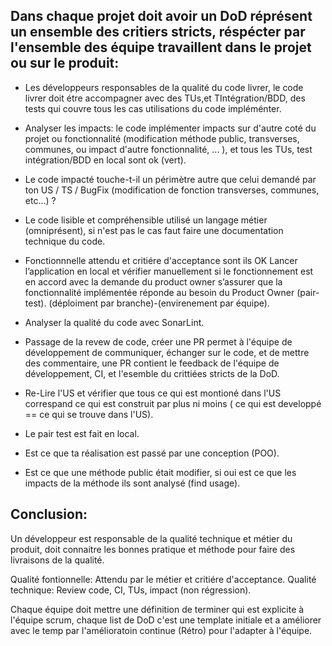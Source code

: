 ## Dans chaque projet doit avoir un DoD réprésent un ensemble des critiers stricts, réspécter par l'ensemble des équipe travaillent dans le projet ou sur le produit:

- Les développeurs responsables de la qualité du code livrer, le code livrer doit étre accompagner avec des TUs,et TIntégration/BDD, des tests qui couvre tous les cas utilisations du code impléménter.
- Analyser les impacts: le code implémenter impacts sur d'autre coté du projet ou fonctionnalité (modification méthode public, transverses, communes, ou impact d'autre fonctionnalité, ... ), et tous les TUs, test intégration/BDD en local sont ok (vert).
- Le code impacté touche-t-il un périmètre autre que celui demandé par ton US / TS / BugFix (modification de fonction transverses, communes, etc...) ?

- Le code lisible et compréhensible utilisé un langage métier (omniprésent), si n'est pas le cas faut faire une documentation technique du code.
- Fonctionnnelle attendu et critiére d'acceptance sont ils OK 
Lancer l’application en local et vérifier manuellement si le fonctionnement est en accord avec la demande du product owner
	s’assurer que la fonctionnalité implémentée réponde au besoin du Product Owner (pair-test). (déploiment par branche)-(envirenement par équipe).
- Analyser la qualité du code avec SonarLint.
- Passage de la revew de code, créer une PR permet à l'équipe de développement de communiquer, échanger sur le code, et de mettre des commentaire, une PR contient le feedback de l'équipe de développement, CI, et l'esemble du crittiées stricts de la DoD.

- Re-Lire l'US et vérifier que tous ce qui est montioné dans l'US correspand ce qui est construit par plus ni moins ( ce qui est developpé == ce qui se trouve dans l'US).
- Le pair test est fait en local.
- Est ce que ta réalisation est passé par une conception (POO).
- Est ce que une méthode public était modifier, si oui est ce que les impacts de la méthode ils sont analysé (find usage).

## Conclusion:
Un développeur est responsable de la qualité technique et métier du produit, doit connaitre les bonnes pratique et méthode pour faire des livraisons de la qualité.

Qualité fontionnelle: Attendu par le métier et critiére d'acceptance.
Qualité technique: Review code, CI, TUs, impact (non régression).

Chaque équipe doit mettre une définition de terminer qui est explicite à l'équipe scrum, chaque list de DoD c'est une template initiale et a améliorer avec le temp par l'amélioratoin continue (Rétro) pour l'adapter à l'équipe.
